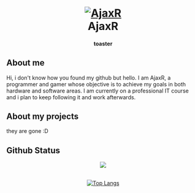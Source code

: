 <h1 align="center">
  <br>
  <a href=""><img src="https://media.discordapp.net/attachments/1033417340521554126/1071530546284470322/tartaglia-childe-genshin-impact-4k-wallpaper-uhdpaper.com-590e.jpg?width=1193&height=671" alt="AjaxR"></a>
  <br>
  AjaxR
  <br>
</h1>

<h4 align="center">toaster</h4>

## About me

Hi, i don't know how you found my github but hello. I am AjaxR, a programmer and gamer whose objective is to achieve my goals in both hardware and software areas. 
I am currently on a professional IT course and i plan to keep following it and work afterwards.


## About my projects

they are gone :D

## Github Status

<div align="center"><img src="https://github-readme-stats.vercel.app/api?username=AjaxR0&show_icons=true&count_private=true&hide_border=true" align="center" /></div>  
<br/>  
<div align="center">
<p><a href="https://github.com/AjaxR0"><img src="https://github-readme-stats.vercel.app/api/top-langs/?username=AjaxR0&amp;layout=compact" alt="Top Langs"></a></p></div>  

